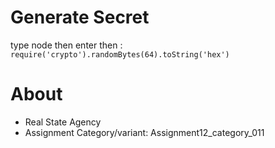 # Generate Secret
type node then enter then : `require('crypto').randomBytes(64).toString('hex')`

# About

-   Real State Agency
-   Assignment Category/variant: Assignment12_category_011